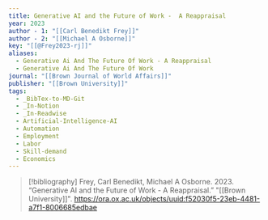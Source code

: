```yaml
---
title: Generative AI and the Future of Work -  A Reappraisal
year: 2023
author - 1: "[[Carl Benedikt Frey]]"
author - 2: "[[Michael A Osborne]]"
key: "[[@Frey2023-rj]]"
aliases:
  - Generative Ai And The Future Of Work - A Reappraisal
  - Generative Ai And The Future Of Work
journal: "[[Brown Journal of World Affairs]]"
publisher: "[[Brown University]]"
tags:
  - _BibTex-to-MD-Git
  - _In-Notion
  - _In-Readwise
  - Artificial-Intelligence-AI
  - Automation
  - Employment
  - Labor
  - Skill-demand
  - Economics
---
```


> [!bibliography]
> Frey, Carl Benedikt, Michael A Osborne. 2023. “Generative AI and the Future of Work -  A Reappraisal.” "[[Brown University]]". https://ora.ox.ac.uk/objects/uuid:f52030f5-23eb-4481-a7f1-8006685edbae